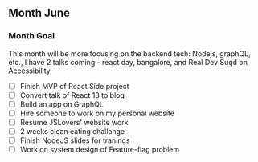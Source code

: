 ## Month June

### Month Goal
This month will be more focusing on the backend tech: Nodejs, graphQL, etc., I have 2 talks coming - react day, bangalore, and Real Dev Suqd on Accessibility

- [ ] Finish MVP of React Side project
- [ ] Convert talk of React 18 to blog
- [ ] Build an app on GraphQL
- [ ] Hire someone to work on my personal website
- [ ] Resume JSLovers' website work
- [ ] 2 weeks clean eating challange
- [ ] Finish NodeJS slides for tranings
- [ ] Work on system design of Feature-flag problem
